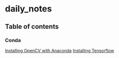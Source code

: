 # daily_notes

## Table of contents

### Conda

[Installing OpenCV with Anaconda](conda/opencv3_with_anaconda.md)
[Installing Tensorflow](conda/install_tensor_flow.md)
